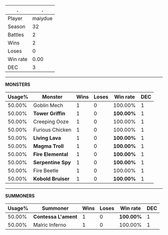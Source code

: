 .|.
|-|-
Player|maiydue
Season|32
Battles|2
Wins|2
Loses|0
Win rate|0.00
DEC|3

---
**MONSTERS**

Usage%|Monster|Wins|Loses|Win rate|DEC|
-|-|-|-|-|-|
50.00%|Goblin Mech|1|0|100.00%|1|
50.00%|**Tower Griffin**|1|0|**100.00%**|1|
50.00%|Creeping Ooze|1|0|100.00%|1|
50.00%|Furious Chicken|1|0|100.00%|1|
50.00%|**Living Lava**|1|0|**100.00%**|1|
50.00%|**Magma Troll**|1|0|**100.00%**|1|
50.00%|**Fire Elemental**|1|0|**100.00%**|1|
50.00%|**Serpentine Spy**|1|0|**100.00%**|1|
50.00%|Fire Beetle|1|0|100.00%|1|
50.00%|**Kobold Bruiser**|1|0|**100.00%**|1|

---
**SUMMONERS**

Usage%|Summoner|Wins|Loses|Win rate|DEC|
-|-|-|-|-|-|
50.00%|**Contessa L'ament**|1|0|**100.00%**|1|
50.00%|Malric Inferno|1|0|100.00%|1|
